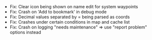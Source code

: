 ##

- Fix: Clear icon being shown on name edit for system waypoints
- Fix: Crash on 'Add to bookmark' in debug mode
- Fix: Decimal values separated by = being parsed as coords
- Fix: Crashes under certain conditions in map and cache list
- Fix: Crash on logging "needs maintenance" => use "report problem" options instead
